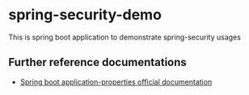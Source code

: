 # spring-security-demo

This is spring boot application to demonstrate spring-security usages

## Further reference documentations
* [Spring boot application-properties official documentation](https://docs.spring.io/spring-boot/docs/current/reference/html/application-properties.html)
